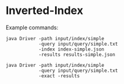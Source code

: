 # Inverted-Index

Example commands:
```
java Driver -path input/index/simple
            -query input/query/simple.txt
            -index index-simple.json
            -results results-simple.json
```
```
java Driver -path input/index/simple
            -query input/query/simple.txt
            -exact -results 
```
